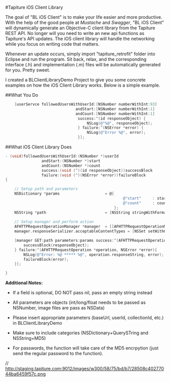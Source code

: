 #Tapiture iOS Client Library

The goal of "BL iOS Client" is to make your life easier and more productive. With the help of the good people at *Mustache* and *Swagger*, "BL iOS Client" will dynamically generate an Objective-C client library from the Tapiture REST API. No longer will you need to write an new api functions as Tapiture's API updates. The iOS client library will handle the networking while you focus on writing code that matters.

Whenever an update occurs, simply import "tapiture_retrofit" folder into Eclipse and run the program. Sit back, relax, and the corresponding interface (.h) and implementation (.m) files will be automatically generated for you. Pretty sweet.

I created a BLClientLibraryDemo Project to give you some concrete examples on how the iOS Client Library works. Below is a simple example.

##What You Do
```objective-c
    [userServce followedUsersWithUserId:[NSNumber numberWithInt:93]
                               andStart:[NSNumber numberWithInt:1]
                               andCount:[NSNumber numberWithInt:1]
                                success:^(id responseObject) {
                                    NSLog(@"%@", responseObject);
                                } failure:^(NSError *error) {
                                    NSLog(@"Error %@", error);
                                }];

```

##What iOS Client Library Does

```objective-c
- (void)followedUsersWithUserId:(NSNumber *)userId
				andStart:(NSNumber *)start
				andCount:(NSNumber *)count
				success:(void (^)(id responseObject))successBlock 
				failure:(void (^)(NSError *error))failureBlock
{

	// Setup path and parameters
    NSDictionary *params	                = @{
													@"start"	 : start, 
													@"count"	 : count
												};
    NSString *path                          = [NSString stringWithFormat:@"/api/user/%@/following/users?%@", userId, [params queryString]];
	
	// Setup manager and perform action
	AFHTTPRequestOperationManager *manager  = [[AFHTTPRequestOperationManager alloc] initWithBaseURL:[NSURL URLWithString:self.baseURL]];
	manager.responseSerializer.acceptableContentTypes = [NSSet setWithObjects:@"application/javascript", @"application/json", @"text/html", @"text/plain", nil];

	[manager GET:path parameters:params success:^(AFHTTPRequestOperation *operation, id responseObject){
		successBlock(responseObject);
	} failure:^(AFHTTPRequestOperation *operation, NSError *error){
		NSLog(@"Error: %@ ***** %@", operation.responseString, error);
		failureBlock(error);
	}];

}
```


**Additional  Notes:**

- If a field is optional, DO NOT pass nil, pass an empty string instead

- All parameters are objects (int/long/float needs to be passed as NSNumber, image files are pass as NSData)

- Please insert appropriate parameters (baseUrl, userId, collectionId, etc.) in BLClientLibraryDemo

- Make sure to include categories (NSDictionary+QuerySTring and NSString+MD5)

- For passwords, the function will take care of the MD5 encrpytion (just send the regular password to the function).

// http://staging.tapiture.com:9012/images/w300/58/75/bd/b7/28508c40277044ba6459f57c.png

